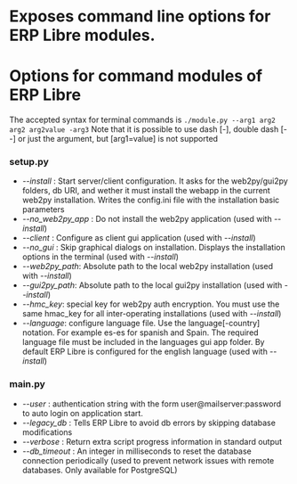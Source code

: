 # Exposes command line options for ERP Libre modules.

# Options for command modules of ERP Libre #

The accepted syntax for terminal commands is
` ./module.py --arg1 arg2 arg2 arg2value -arg3 `
Note that it is possible to use dash [-], double dash [--] or just the argument, but [arg1=value] is not supported

### setup.py ###
  * _--install_ : Start server/client configuration. It asks for the web2py/gui2py folders, db URI, and wether it must install the webapp in the current web2py installation. Writes the config.ini file with the installation basic parameters
  * _--no\_web2py\_app_ : Do not install the web2py application (used with _--install_)
  * _--client_ : Configure as client gui application (used with _--install_)
  * _--no\_gui_ : Skip graphical dialogs on installation. Displays the installation options in the terminal (used with _--install_)
  * _--web2py\_path_: Absolute path to the local web2py installation (used with _--install_)
  * _--gui2py\_path_: Absolute path to the local gui2py installation (used with _--install_)
  * _--hmc\_key_: special key for web2py auth encryption. You must use the same hmac\_key for all inter-operating installations (used with _--install_)
  * _--language_: configure language file. Use the language[-country] notation. For example es-es for spanish and Spain. The required language file must be included in the languages gui app folder. By default ERP Libre is configured for the english language (used with _--install_)

### main.py ###
  * _--user_ : authentication string with the form user@mailserver:password to auto login on application start.
  * _--legacy\_db_ : Tells ERP Libre to avoid db errors by skipping database modifications
  * _--verbose_ : Return extra script progress information in standard output
  * _--db\_timeout_ : An integer in milliseconds to reset the database connection periodically (used to prevent network issues with remote databases. Only available for PostgreSQL)